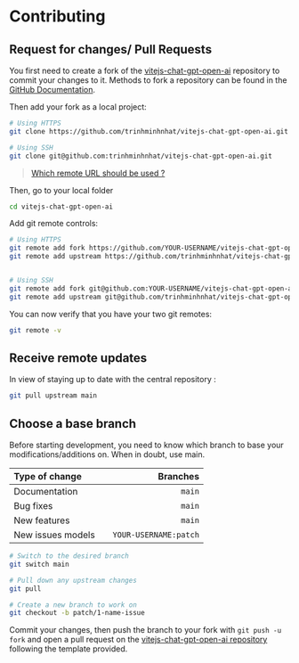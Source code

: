 # Contributing

## Request for changes/ Pull Requests
You first need to create a fork of the [vitejs-chat-gpt-open-ai](https://github.com/trinhminhnhat/vitejs-chat-gpt-open-ai) repository to commit your changes to it. Methods to fork a repository can be found in the [GitHub Documentation](https://docs.github.com/en/get-started/quickstart/fork-a-repo).

Then add your fork as a local project:

```sh
# Using HTTPS
git clone https://github.com/trinhminhnhat/vitejs-chat-gpt-open-ai.git

# Using SSH
git clone git@github.com:trinhminhnhat/vitejs-chat-gpt-open-ai.git
```

> [Which remote URL should be used ?](https://docs.github.com/en/get-started/getting-started-with-git/about-remote-repositories)

Then, go to your local folder

```sh
cd vitejs-chat-gpt-open-ai
```

Add git remote controls:

```sh
# Using HTTPS
git remote add fork https://github.com/YOUR-USERNAME/vitejs-chat-gpt-open-ai.git
git remote add upstream https://github.com/trinhminhnhat/vitejs-chat-gpt-open-ai.git


# Using SSH
git remote add fork git@github.com:YOUR-USERNAME/vitejs-chat-gpt-open-ai.git
git remote add upstream git@github.com/trinhminhnhat/vitejs-chat-gpt-open-ai.git
```

You can now verify that you have your two git remotes:

```sh
git remote -v
```

## Receive remote updates
In view of staying up to date with the central repository :

```sh
git pull upstream main
```

## Choose a base branch
Before starting development, you need to know which branch to base your modifications/additions on. When in doubt, use main.

| Type of change                |           | Branches              |
| :------------------           |:---------:| ---------------------:|
| Documentation                 |           | `main`                |
| Bug fixes                     |           | `main`                |
| New features                  |           | `main`                |
| New issues models             |           | `YOUR-USERNAME:patch` |

```sh
# Switch to the desired branch
git switch main

# Pull down any upstream changes
git pull

# Create a new branch to work on
git checkout -b patch/1-name-issue
```

Commit your changes, then push the branch to your fork with `git push -u fork` and open a pull request on the [vitejs-chat-gpt-open-ai repository](https://github.com/trinhminhnhat/vitejs-chat-gpt-open-ai/) following the template provided.
